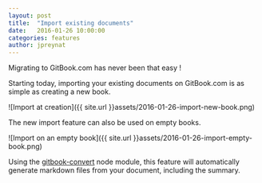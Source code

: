 ```yaml
---
layout: post
title:  "Import existing documents"
date:   2016-01-26 10:00:00
categories: features
author: jpreynat
---
```


Migrating to GitBook.com has never been that easy !

<!-- more -->

Starting today, importing your existing documents on GitBook.com is as simple as creating a new book.

![Import at creation]({{ site.url }}assets/2016-01-26-import-new-book.png)

The new import feature can also be used on empty books.

![Import on an empty book]({{ site.url }}assets/2016-01-26-import-empty-book.png)

Using the [gitbook-convert](https://github.com/GitbookIO/gitbook-convert) node module, this feature will automatically generate markdown files from your document, including the summary.

